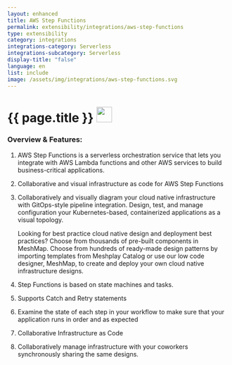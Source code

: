 ```yaml
---
layout: enhanced
title: AWS Step Functions
permalink: extensibility/integrations/aws-step-functions
type: extensibility
category: integrations
integrations-category: Serverless
integrations-subcategory: Serverless
display-title: "false"
language: en
list: include
image: /assets/img/integrations/aws-step-functions.svg
---
```


<h1>{{ page.title }} <img src="{{ page.image }}" style="width: 35px; height: 35px;" /></h1>


<!-- This needs replaced with the Category property, not the sub-category.
 #### About: AWS Step Functions is a serverless orchestration service that lets you integrate with AWS Lambda functions and other AWS services to build business-critical applications.  -->

### Overview & Features:

1. AWS Step Functions is a serverless orchestration service that lets you integrate with AWS Lambda functions and other AWS services to build business-critical applications. 

2. Collaborative and visual infrastructure as code for AWS Step Functions

4. 
    Collaboratively and visually diagram your cloud native infrastructure with GitOps-style pipeline integration. Design, test, and manage configuration your Kubernetes-based, containerized applications as a visual topology.



    Looking for best practice cloud native design and deployment best practices? Choose from thousands of pre-built components in MeshMap. Choose from hundreds of ready-made design patterns by importing templates from Meshplay Catalog or use our low code designer, MeshMap, to create and deploy your own cloud native infrastructure designs.



5. Step Functions is based on state machines and tasks.

6. Supports Catch and Retry statements

7. Examine the state of each step in your workflow to make sure that your application runs in order and as expected

8. Collaborative Infrastructure as Code

9. Collaboratively manage infrastructure with your coworkers synchronously sharing the same designs.

